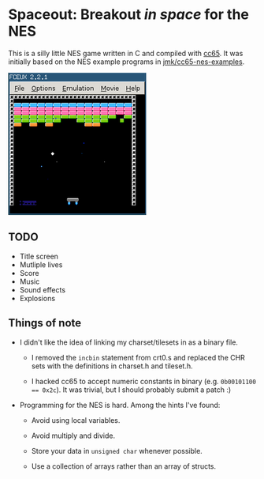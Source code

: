 # Spaceout: Breakout *in space* for the NES

This is a silly little NES game written in C and compiled with
[cc65](https://github.com/cc65/cc65).  It was initially based on the NES example
programs in [jmk/cc65-nes-examples](https://github.com/jmk/cc65-nes-examples).

![Spaceout Image](spaceout.png)

## TODO

* Title screen
* Mutliple lives
* Score
* Music
* Sound effects
* Explosions

## Things of note

* I didn't like the idea of linking my charset/tilesets in as a binary file.

  * I removed the `incbin` statement from crt0.s and replaced the CHR sets with
    the definitions in charset.h and tileset.h.

  * I hacked cc65 to accept numeric constants in binary
    (e.g. `0b00101100 == 0x2c`).  It was trivial, but I should probably submit
    a patch :)

* Programming for the NES is hard.  Among the hints I've found:

  * Avoid using local variables.

  * Avoid multiply and divide.

  * Store your data in `unsigned char` whenever possible.

  * Use a collection of arrays rather than an array of structs.
